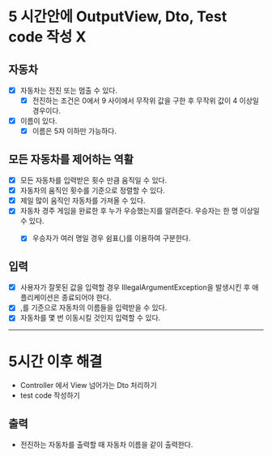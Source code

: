 # 5 시간안에 OutputView, Dto, Test code 작성 X
## 자동차
- [X] 자동차는 전진 또는 멈출 수 있다.
  - [X] 전진하는 조건은 0에서 9 사이에서 무작위 값을 구한 후 무작위 값이 4 이상일 경우이다.
- [X] 이름이 있다.
  - [X] 이름은 5자 이하만 가능하다.

## 모든 자동차를 제어하는 역활
- [X] 모든 자동차를 입력받은 횟수 만큼 움직일 수 있다.
- [X] 자동차의 움직인 횟수를 기준으로 정렬할 수 있다.
- [X] 제일 많이 움직인 자동차를 가져올 수 있다.
- [X] 자동차 경주 게임을 완료한 후 누가 우승했는지를 알려준다. 우승자는 한 명 이상일 수 있다.
  - [X] 우승자가 여러 명일 경우 쉼표(,)를 이용하여 구분한다. 


## 입력
- [X] 사용자가 잘못된 값을 입력할 경우 IllegalArgumentException을 발생시킨 후 애플리케이션은 종료되어야 한다.
- [X] ,를 기준으로 자동차의 이름들을 입력받을 수 있다.
- [X] 자동차를 몇 번 이동시킬 것인지 입력할 수 있다.

---

# 5시간 이후 해결
- Controller 에서 View 넘어가는 Dto 처리하기
- test code 작성하기

## 출력 
- 전진하는 자동차를 출력할 때 자동차 이름을 같이 출력한다.
